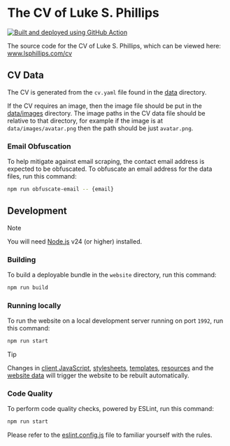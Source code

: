 # The CV of Luke S. Phillips

[![Built and deployed using GitHub Action](https://github.com/lsphillips/cv/actions/workflows/build-and-deploy.yml/badge.svg?branch=main)](https://github.com/lsphillips/cv/actions)

The source code for the CV of Luke S. Phillips, which can be viewed here: www.lsphillips.com/cv

## CV Data

The CV is generated from the `cv.yaml` file found in the [data](data) directory.

If the CV requires an image, then the image file should be put in the [data/images](data/images) directory. The image paths in the CV data file should be relative to that directory, for example if the image is at `data/images/avatar.png` then the path should be just `avatar.png`.

### Email Obfuscation

To help mitigate against email scraping, the contact email address is expected to be obfuscated. To obfuscate an email address for the data files, run this command:

``` bash
npm run obfuscate-email -- {email}
```

## Development

> [!NOTE]
> You will need [Node.js](https://nodejs.org/) v24 (or higher) installed.

### Building

To build a deployable bundle in the `website` directory, run this command:

``` bash
npm run build
```

### Running locally

To run the website on a local development server running on port `1992`, run this command:

``` bash
npm run start
```

> [!TIP]
> Changes in [client JavaScript](src/scripts), [stylesheets](src/styles), [templates](src/templates), [resources](src/resources) and the [website data](data) will trigger the website to be rebuilt automatically.

### Code Quality

To perform code quality checks, powered by ESLint, run this command:

``` bash
npm run start
```

Please refer to the [eslint.config.js](eslint.config.js) file to familiar yourself with the rules.
